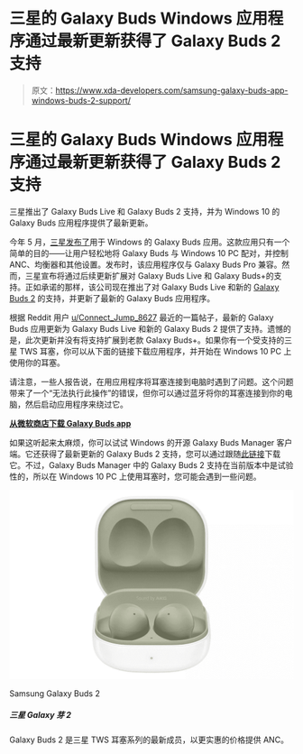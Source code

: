 # 三星的 Galaxy Buds Windows 应用程序通过最新更新获得了 Galaxy Buds 2 支持

> 原文：<https://www.xda-developers.com/samsung-galaxy-buds-app-windows-buds-2-support/>

# 三星的 Galaxy Buds Windows 应用程序通过最新更新获得了 Galaxy Buds 2 支持

三星推出了 Galaxy Buds Live 和 Galaxy Buds 2 支持，并为 Windows 10 的 Galaxy Buds 应用程序提供了最新更新。

今年 5 月，[三星发布了](https://9to5google.com/2021/05/17/galaxy-buds-app-windows/)用于 Windows 的 Galaxy Buds 应用。这款应用只有一个简单的目的——让用户轻松地将 Galaxy Buds 与 Windows 10 PC 配对，并控制 ANC、均衡器和其他设置。发布时，该应用程序仅与 Galaxy Buds Pro 兼容。然而，三星宣布将通过后续更新扩展对 Galaxy Buds Live 和 Galaxy Buds+的支持。正如承诺的那样，该公司现在推出了对 Galaxy Buds Live 和新的 [Galaxy Buds 2](https://www.xda-developers.com/samsung-galaxy-buds-2/) 的支持，并更新了最新的 Galaxy Buds 应用程序。

根据 Reddit 用户 [u/Connect_Jump_8627](https://www.reddit.com/r/galaxybuds/comments/pe9sxr/new_galaxy_buds_app_for_windows_added_support_for/) 最近的一篇帖子，最新的 Galaxy Buds 应用更新为 Galaxy Buds Live 和新的 Galaxy Buds 2 提供了支持。遗憾的是，此次更新并没有将支持扩展到老款 Galaxy Buds+。如果你有一个受支持的三星 TWS 耳塞，你可以从下面的链接下载应用程序，并开始在 Windows 10 PC 上使用你的耳塞。

请注意，一些人报告说，在用应用程序将耳塞连接到电脑时遇到了问题。这个问题带来了一个“无法执行此操作”的错误，但你可以通过蓝牙将你的耳塞连接到你的电脑，然后启动应用程序来绕过它。

**[从微软商店下载 Galaxy Buds app](https://www.microsoft.com/en-in/p/galaxy-buds/9nhtlwtkfznb?activetab=pivot:overviewtab)**

如果这听起来太麻烦，你可以试试 Windows 的开源 Galaxy Buds Manager 客户端。它还获得了最新更新的 Galaxy Buds 2 支持，您可以通过跟随[此链接](https://github.com/ThePBone/GalaxyBudsClient/releases/tag/4.3.1)下载它。不过，Galaxy Buds Manager 中的 Galaxy Buds 2 支持在当前版本中是试验性的，所以在 Windows 10 PC 上使用耳塞时，您可能会遇到一些问题。

 <picture>![The Samsung Galaxy Buds 2 are our pick for the best TWS of the year, thanks to their price-performance ratio and feature set. You get good sound, good microphone performance, a discreet design, and ANC at a fairly affordable price point.](img/78e9ce3b02b895b591e9ce06f50002cd.png)</picture> 

Samsung Galaxy Buds 2

##### 三星 Galaxy 芽 2

Galaxy Buds 2 是三星 TWS 耳塞系列的最新成员，以更实惠的价格提供 ANC。
